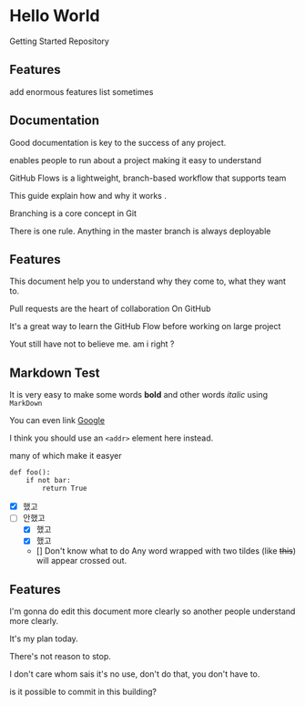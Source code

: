 # Hello World
Getting Started Repository

## Features

add enormous features list sometimes

## Documentation

Good documentation is key to the success of any project.

enables people to run about a project
making it easy to understand

GitHub Flows is a lightweight, branch-based workflow that supports team 

This guide explain how and why it works .

Branching is a core concept in Git

There is one rule. Anything in the master branch is always deployable
## Features

This document help you to understand why they come to, what they want to.

Pull requests are the heart of collaboration On GitHub

It's a great way to learn the GitHub Flow before working on large project

Yout still have not to believe me. am i right ?

## Markdown Test

It is very easy to make some words **bold** and other words *italic* using `MarkDown`

You can even link [Google](http://google.com)

I think you should use an
`<addr>` element here instead.

many of which make it easyer

```
def foo():
    if not bar:
        return True
```

- [x] 했고
- [ ] 안했고  
  - [x] 했고  
  - [x] 했고
  - [] Don't know what to do
  Any word wrapped with two tildes (like ~~this~~) will appear crossed out.

## Features

I'm gonna do edit this document more clearly so another people understand more clearly.

It's my plan today.

There's not reason to stop.

I don't care whom sais it's no use, don't do that, you don't have to.


is it possible to commit in this building?
